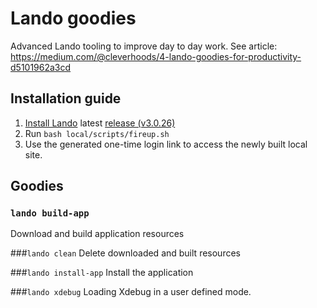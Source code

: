 # Lando goodies
Advanced Lando tooling to improve day to day work. See article: https://medium.com/@cleverhoods/4-lando-goodies-for-productivity-d5101962a3cd

## Installation guide
1. [Install Lando](https://docs.lando.dev/basics/installation.html) latest [release (v3.0.26)](https://github.com/lando/lando/releases/tag/v3.0.26)
2. Run `bash local/scripts/fireup.sh`
3. Use the generated one-time login link to access the newly built local site.

## Goodies
### `lando build-app`
Download and build application resources

###`lando clean`
Delete downloaded and built resources

###`lando install-app`
Install the application

###`lando xdebug`
Loading Xdebug in a user defined mode.

